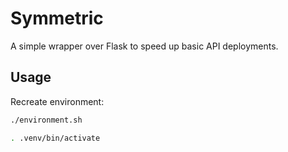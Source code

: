 # Symmetric

A simple wrapper over Flask to speed up basic API deployments.

## Usage

Recreate environment:

```bash
./environment.sh

. .venv/bin/activate
```
